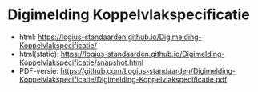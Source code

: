 # Digimelding Koppelvlakspecificatie

- html: https://logius-standaarden.github.io/Digimelding-Koppelvlakspecificatie/
- html(static): https://logius-standaarden.github.io/Digimelding-Koppelvlakspecificatie/snapshot.html
- PDF-versie: https://github.com/Logius-standaarden/Digimelding-Koppelvlakspecificatie/Digimelding-Koppelvlakspecificatie.pdf

